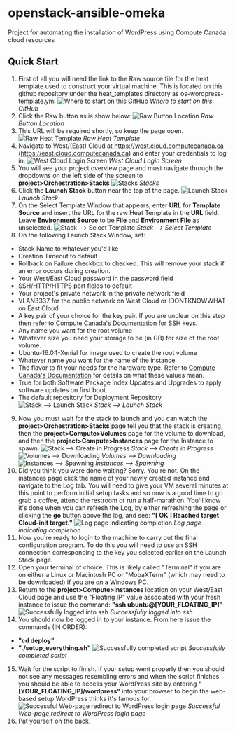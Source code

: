 # openstack-ansible-omeka
Project for automating the installation of WordPress using Compute Canada cloud resources

## Quick Start

1. First of all you will need the link to the Raw source file for the heat template used to construct your virtual machine. This is located on this github repository under the heat_templates directory as os-wordpress-template.yml
![Where to start on this GitHub](/docs/images/1.png)
*Where to start on this GitHub*
2. Click the Raw button as is show below:
![Raw Button Location](/docs/images/2.png)
*Raw Button Location*
3. This URL will be required shortly, so keep the page open.
![Raw Heat Template](/docs/images/3.png)
*Raw Heat Template*
4. Navigate to West/(East) Cloud at https://west.cloud.computecanada.ca (https://east.cloud.computecanada.ca) and enter your credentials to log in.
![West Cloud Login Screen](/docs/images/4.png)
*West Cloud Login Screen*
5. You will see your project overview page and must navigate through the dropdowns on the left side of the screen to **project>Orchestration>Stacks**
![Stacks](/docs/images/5.png)
*Stacks*
6. Click the **Launch Stack** button near the top of the page.
![Launch Stack](/docs/images/6.png)
*Launch Stack*
7. On the Select Template Window that appears, enter **URL** for **Template Source** and insert the URL for the raw Heat Template in the **URL** field. Leave **Environment Source** to be **File** and **Environment File** as unselected.
![Stack --> Select Template](/docs/images/7.png)
*Stack --> Select Template*
8. On the following Launch Stack Window, set:
  * Stack Name to whatever you'd like
  * Creation Timeout to default
  * Rollback on Failure checkbox to checked. This will remove your stack if an error occurs during creation.
  * Your West/East Cloud password in the password field
  * SSH/HTTP/HTTPS port fields to default
  * Your project's private network in the private network field
  * VLAN3337 for the public network on West Cloud or IDONTKNOWWHAT on East Cloud
  * A key pair of your choice for the key pair. If you are unclear on this step then refer to [Compute Canada's Documentation](https://docs.computecanada.ca/wiki/Cloud_Quick_Start) for SSH keys.
  * Any name you want for the root volume
  * Whatever size you need your storage to be (in GB) for size of the root volume.
  * Ubuntu-16.04-Xenial for image used to create the root volume
  * Whatever name you want for the name of the instance
  * The flavor to fit your needs for the hardware type. Refer to [Compute Canada's Documentation](https://docs.computecanada.ca/wiki/Virtual_machine_flavors) for details on what these values mean.
  * True for both Software Package Index Updates and Upgrades to apply software updates on first boot.
  * The default repository for Deployment Repository
![Stack --> Launch Stack](/docs/images/8.png)
*Stack --> Launch Stack*
9. Now you must wait for the stack to launch and you can watch the **project>Orchestration>Stacks** page tell you that the stack is creating, then the **project>Compute>Volumes** page for the volume to download, and then the **project>Compute>Instances** page for the Instance to spawn.
![Stack --> Create in Progress](/docs/images/9.png)
*Stack --> Create in Progress*
![Volumes --> Downloading](/docs/images/9_2.png)
*Volumes --> Downloading*
![Instances --> Spawning](/docs/images/9_3.png)
*Instances --> Spawning*
10. Did you think you were done waiting? Sorry. You're not. On the instances page click the name of your newly created instance and navigate to the Log tab. You will need to give your VM several minutes at this point to perform initial setup tasks and so now is a good time to go grab a coffee, attend the restroom or run a half-marathon. You'll know it's done when you can refresh the Log, by either refreshing the page or clicking the **go** button above the log, and see: **"[  OK  ] Reached target Cloud-init target."**
![Log page indicating completion](/docs/images/10.png)
*Log page indicating completion*
11. Now you're ready to login to the machine to carry out the final configuration program. To do this you will need to use an SSH connection corresponding to the key you selected earlier on the Launch Stack page.
12. Open your terminal of choice. This is likely called "Terminal" if you are on either a Linux or Macintosh PC or "MobaXTerm" (which may need to be downloaded) if you are on a Windows PC.
13. Return to the **project>Compute>Instances** location on your West/East Cloud page and use the "Floating IP" value associated with your fresh instance to issue the command: **"ssh ubuntu@[YOUR_FLOATING_IP]"**
![Successfully logged into ssh](/docs/images/13.png)
*Successfully logged into ssh*
14. You should now be logged in to your instance. From here issue the commands (IN ORDER):
  * **"cd deploy"**
  * **"./setup_everything.sh"**
![Successfully completed script](/docs/images/14.png)
*Successfully completed script*
15. Wait for the script to finish. If your setup went properly then you should not see any messages resembling errors and when the script finishes you should be able to access your WordPress site by entering **"[YOUR_FLOATING_IP]/wordpress"** into your browser to begin the web-based setup WordPress thinks it's famous for.
![Successful Web-page redirect to WordPress login page](/docs/images/15.png)
*Successful Web-page redirect to WordPress login page*
16. Pat yourself on the back.
